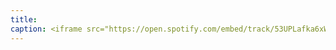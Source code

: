 ```yaml
---
title: 
caption: <iframe src="https://open.spotify.com/embed/track/53UPLafka6xWNDyDmOnNqy" width="100%" height="80" frameBorder="0" allowtransparency="true" allow="encrypted-media"></iframe>
---
```


